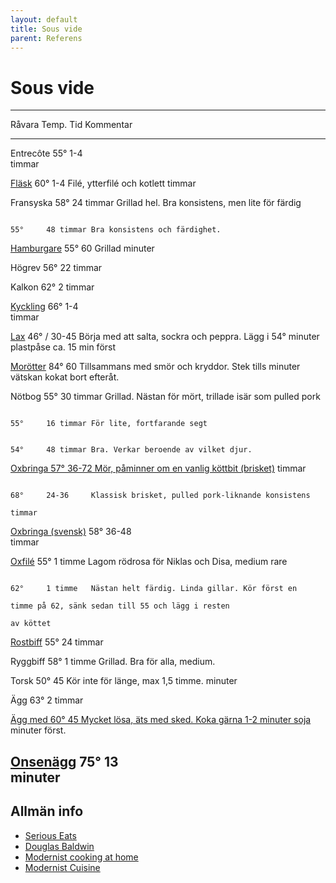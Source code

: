 ```yaml
---
layout: default
title: Sous vide
parent: Referens
---
```

# Sous vide

  --------------------------------------------------------------------------------------------------------------------------------------------------------------------------------------------
  Råvara                                                                                                                   Temp.   Tid       Kommentar
  ------------------------------------------------------------------------------------------------------------------------ ------- --------- -------------------------------------------------
  Entrecôte                                                                                                                55°     1-4       
                                                                                                                                   timmar    

  [Fläsk](http://www.seriouseats.com/2016/04/food-lab-complete-guide-to-sous-vide-pork-chops.html#time)                    60°     1-4       Filé, ytterfilé och kotlett
                                                                                                                                   timmar    

  Fransyska                                                                                                                58°     24 timmar Grillad hel. Bra konsistens, men lite för färdig

                                                                                                                           55°     48 timmar Bra konsistens och färdighet.

  [Hamburgare](http://www.seriouseats.com/recipes/2010/06/sous-vide-burgers-recipe.html)                                   55°     60        Grillad
                                                                                                                                   minuter   

  Högrev                                                                                                                   56°     22 timmar 

  Kalkon                                                                                                                   62°     2 timmar  

  [Kyckling](http://www.seriouseats.com/2015/07/the-food-lab-complete-guide-to-sous-vide-chicken-breast.html)              66°     1-4       
                                                                                                                                   timmar    

  [Lax](http://www.seriouseats.com/recipes/2016/08/sous-vide-salmon-recipe.html)                                           46° /   30-45     Börja med att salta, sockra och peppra. Lägg i
                                                                                                                           54°     minuter   plastpåse ca. 15 min först

  [Morötter](http://www.seriouseats.com/recipes/2010/06/sous-vide-glazed-carrots-recipe.html)                              84°     60        Tillsammans med smör och kryddor. Stek tills
                                                                                                                                   minuter   vätskan kokat bort efteråt.

  Nötbog                                                                                                                   55°     30 timmar Grillad. Nästan för mört, trillade isär som
                                                                                                                                             pulled pork

                                                                                                                           55°     16 timmar För lite, fortfarande segt

                                                                                                                           54°     48 timmar Bra. Verkar beroende av vilket djur.

  [Oxbringa                                                                                                                57°     36-72     Mör, påminner om en vanlig köttbit
  (brisket)](https://www.seriouseats.com/recipes/2016/08/sous-vide-barbecue-smoked-bbq-brisket-texas-recipe.html)                  timmar    

                                                                                                                           68°     24-36     Klassisk brisket, pulled pork-liknande konsistens
                                                                                                                                   timmar    

  [Oxbringa (svensk)](http://niklash.blogspot.se/2014/12/sous-vide-oxbringa-med-pepparrotssas.html)                        58°     36-48     
                                                                                                                                   timmar    

  [Oxfilé](http://www.seriouseats.com/2015/06/food-lab-complete-guide-to-sous-vide-steak.html)                             55°     1 timme   Lagom rödrosa för Niklas och Disa, medium rare

                                                                                                                           62°     1 timme   Nästan helt färdig. Linda gillar. Kör först en
                                                                                                                                             timme på 62, sänk sedan till 55 och lägg i resten
                                                                                                                                             av köttet

  [Rostbiff](http://www.barariktigmat.se/index.php/teknik/sous-vide/item/353-rostbiff-sous-vide-och-vad-man-gor-med-den)   55°     24 timmar 

  Ryggbiff                                                                                                                 58°     1 timme   Grillad. Bra för alla, medium.

  Torsk                                                                                                                    50°     45        Kör inte för länge, max 1,5 timme.
                                                                                                                                   minuter   

  Ägg                                                                                                                      63°     2 timmar  

  [Ägg med                                                                                                                 60°     45        Mycket lösa, äts med sked. Koka gärna 1-2 minuter
  soja](http://www.seriouseats.com/recipes/2014/09/singapore-style-soft-cooked-eggs-with-kaya-jam-and-toast-recipe.html)           minuter   först.

  [Onsenägg](http://www.seriouseats.com/2016/08/how-to-make-onsen-tamago-japanese-poached-egg.html)                        75°     13        
                                                                                                                                   minuter   
  --------------------------------------------------------------------------------------------------------------------------------------------------------------------------------------------

## Allmän info

-   [Serious Eats](http://www.seriouseats.com/sous_vide_101/)
-   [Douglas Baldwin](http://douglasbaldwin.com/sous-vide.html#Top)
-   [Modernist cooking at home](http://www.modernistcookingathome.com)
-   [Modernist Cuisine](http://modernistcuisine.com/mc-recipes/)
